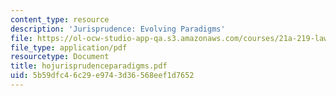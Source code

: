 ```yaml
---
content_type: resource
description: 'Jurisprudence: Evolving Paradigms'
file: https://ol-ocw-studio-app-qa.s3.amazonaws.com/courses/21a-219-law-and-society-spring-2003/5b59dfc46c29e9743d36568eef1d7652_hojurisprudenceparadigms.pdf
file_type: application/pdf
resourcetype: Document
title: hojurisprudenceparadigms.pdf
uid: 5b59dfc4-6c29-e974-3d36-568eef1d7652
---
```

